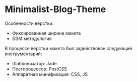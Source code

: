 # Minimalist-Blog-Theme

Особенности вёрстки:

  - Фиксированная ширина макета
  - БЭМ методология
  
В процессе вёрстки макета был задействован следующий инструментарий:

  - Шаблонизатор: Jade
  - Постпроцессор: PostCSS
  - Аппаратная минификация: CSS, JS
